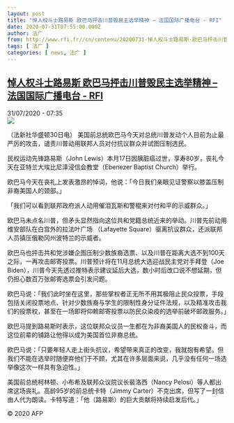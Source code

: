 ```yaml
---
layout: post
title: "悼人权斗士路易斯 欧巴马抨击川普毁民主选举精神 – 法国国际广播电台 - RFI"
date: 2020-07-31T07:55:00.000Z
author: 法广
from: http://www.rfi.fr//cn/contenu/20200731-悼人权斗士路易斯-欧巴马抨击川普毁民主选举精神
tags: [ 法广 ]
categories: [ news, 法广 ]
---
```

<!--1596182100000-->
[悼人权斗士路易斯 欧巴马抨击川普毁民主选举精神 – 法国国际广播电台 - RFI](http://www.rfi.fr//cn/contenu/20200731-%E6%82%BC%E4%BA%BA%E6%9D%83%E6%96%97%E5%A3%AB%E8%B7%AF%E6%98%93%E6%96%AF-%E6%AC%A7%E5%B7%B4%E9%A9%AC%E6%8A%A8%E5%87%BB%E5%B7%9D%E6%99%AE%E6%AF%81%E6%B0%91%E4%B8%BB%E9%80%89%E4%B8%BE%E7%B2%BE%E7%A5%9E)
------

<div>
<div>31/07/2020 - 07:35</div><img src="https://s.rfi.fr/media/display/596f224e-d2f3-11ea-8f23-005056a964fe/w:310/p:16x9/int0007b.200731133503.jpg"><div class="t-content__body u-clearfix"><div class="m-interstitial"></div><p>（法新社华盛顿30日电）    美国前总统欧巴马今天对总统川普发动个人目前为止最严厉的攻击，谴责川普动用联邦人员对付抗议群众并试图压制选民。</p><p>    民权运动先锋路易斯（John Lewis）本月17日因胰脏癌过世，享寿80岁，丧礼今天在亚特兰大埃比尼泽浸信会教堂（Ebenezer Baptist Church）举行。</p><p>    欧巴马今天在丧礼上发表激昂的悼词，他说：「今日我们亲眼见证警察以膝盖压制非裔美国人的颈部。」</p><p>    「我们可以看到联邦政府派人动用催泪瓦斯和警棍来对付和平的示威群众。」</p><p>    欧巴马未点名川普，但矛头显然指向这位共和党籍总统近来的举动。川普先前动用维安部队在白宫外的拉法叶广场 （Lafayette Square）驱离抗议群众，还派联邦人员镇压俄勒冈州波特兰的示威者。</p><p>    欧巴马也抨击共和党涉嫌企图压制少数族裔选票、以及川普在距离大选不到100天之际，一再攻击邮寄投票。川普预计将在11月总统大选迎战民主党对手拜登（Joe Biden），川普今天先透过推特表示建议延后大选，数小时后改口说不想延期，但仍担心数百万张邮寄选票会引发问题。</p><p>    欧巴马说：「我们此时坐在这里，那些掌权者正无所不用其极阻止民众投票，手段包括关闭投票地点、针对少数族裔与学生的限制性身分证件法规，以及精准攻击我们的投票权，甚至在一场即将仰赖邮寄投票以防民众染疫的选举前破坏邮政服务。」</p><p>    欧巴马提到路易斯时表示，这位联邦众议员一生都在为非裔美国人的民权奋斗，而这位前辈的铺路让他得以成为美国首位非裔总统。</p><p>    欧巴马说：「只要年轻人走上街头抗议，希望带来真正的改变，我就抱有希望。但我们不能在选举时随便弃他们于不顾，尤其在许多层面来说，几乎没有任何一场选举像这次一样具有急迫性。」</p><p>    美国前总统柯林顿、小布希及联邦众议院议长裴洛西（Nancy Pelosi）等人都出席这场丧礼。高龄95岁的前总统卡特（Jimmy Carter）不克出席，但写了一封信由人代为朗读。卡特写道：「他（路易斯）的巨大贡献将持续启发后代。」</p><p class="t-copyright">© 2020 AFP</p>        </div>
</div>
